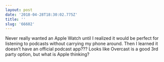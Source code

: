 ```yaml
---
layout: post
date: '2018-04-28T18:30:02.775Z'
title: ''
slug: '66602'
---
```

Never really wanted an Apple Watch until I realized it would be perfect for listening to podcasts without carrying my phone around. Then I learned it doesn’t have an official podcast app??? Looks like Overcast is a good 3rd party option, but what is Apple thinking?
